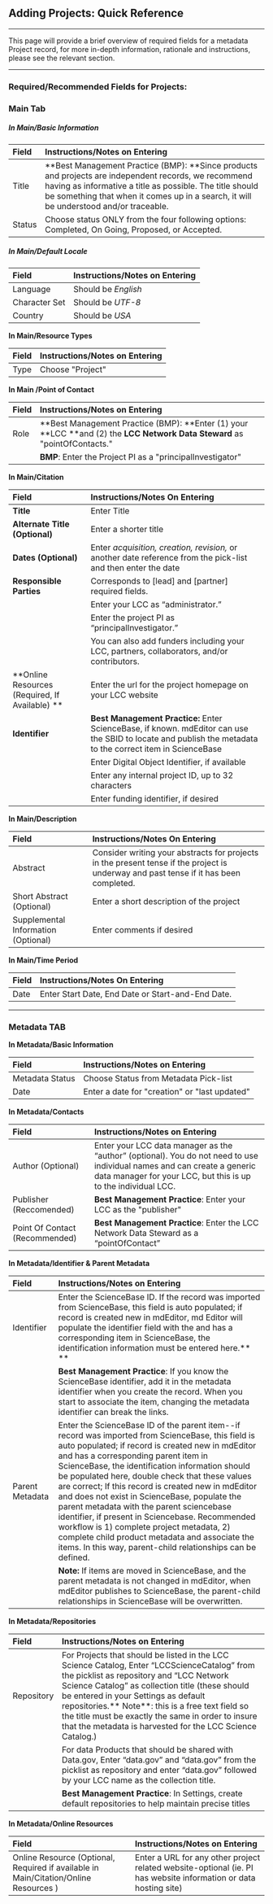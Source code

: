 ## Adding Projects: Quick Reference

---

This page will provide a brief overview of required fields for a metadata Project record, for more in-depth information, rationale and instructions, please see the relevant section.

---

### Required/Recommended Fields for Projects:

### **Main Tab**

##### **In Main/Basic Information**

| **Field** | **Instructions/Notes on Entering** |
| :--- | :--- |
| Title | **Best Management Practice \(BMP\): **Since products and projects are independent records, we recommend having as informative a title as possible. The title should be something that when it comes up in a search, it will be understood and/or traceable. |
| Status | Choose status ONLY from the four following options: Completed, On Going, Proposed, or Accepted. |

##### In Main/Default Locale

| **Field** | **Instructions/Notes on Entering** |
| :--- | :--- |
| Language | Should be _English_ |
| Character Set | Should be _UTF-8_ |
| Country | Should be _USA_ |

**In Main/Resource Types**

| **Field** | **Instructions/Notes on Entering** |
| :--- | :--- |
| Type | Choose "Project" |

**In Main /Point of Contact**

| **Field** | **Instructions/Notes on Entering** |
| :--- | :--- |
| Role | **Best Management Practice \(BMP\): **Enter \(1\) your **LCC **and \(2\) the **LCC Network Data Steward** as "pointOfContacts." |
|  | **BMP**: Enter the Project PI as a "principalInvestigator" |

**In Main/Citation**

| **Field** | **Instructions/Notes On Entering** |
| :--- | :--- |
| **Title** | Enter Title |
| **Alternate Title \(Optional\)** | Enter a shorter title |
| **Dates \(Optional\)** | Enter _acquisition, creation, revision,_ or another date reference from the pick-list and then enter the date |
| **Responsible Parties** | Corresponds to \[lead\] and \[partner\] required fields. |
|  | Enter your LCC as “administrator.” |
|  | Enter the project PI as “principalInvestigator.” |
|  | You can also add funders including your LCC, partners, collaborators, and/or contributors. |
| **Online Resources \(Required, If Available\) ** | Enter the url for the project homepage on your LCC website |
| **Identifier** | **Best Management Practice:** Enter ScienceBase, if known. mdEditor can use the SBID to locate and publish the metadata to the correct item in ScienceBase |
|  | Enter Digital Object Identifier, if available |
|  | Enter any internal project ID, up to 32 characters |
|  | Enter funding identifier, if desired |

**In Main/Description**

| Field | Instructions/Notes On Entering |
| :--- | :--- |
| Abstract | Consider writing your abstracts for projects in the present tense if the project is underway and past tense if it has been completed. |
| Short Abstract \(Optional\) | Enter a short description of the project |
| Supplemental Information \(Optional\) | Enter comments if desired |

**In Main/Time Period**

| Field | Instructions/Notes On Entering |
| :--- | :--- |
| Date | Enter Start Date, End Date or Start-and-End Date. |

---

### Metadata TAB

**In Metadata/Basic Information**

| Field | Instructions/Notes on Entering |
| :--- | :--- |
| Metadata Status | Choose Status from Metadata Pick-list |
| Date | Enter a date for "creation" or "last updated" |

**In Metadata/Contacts**

| Field | Instructions/Notes on Entering |
| :--- | :--- |
| Author \(Optional\) | Enter your LCC data manager as the “author” \(optional\). You do not need to use individual names and can create a generic data manager for your LCC, but this is up to the individual LCC. |
| Publisher \(Reccomended\) | **Best Management Practice**: Enter your LCC as the "publisher" |
| Point Of Contact \(Recommended\) | **Best Management Practice**: Enter the LCC Network Data Steward as a “pointOfContact” |

**In Metadata/Identifier & Parent Metadata**

| Field | Instructions/Notes on Entering |
| :--- | :--- |
| Identifier | Enter the ScienceBase ID. If the record was imported from ScienceBase, this field is auto populated; if record is created new in mdEditor, md Editor will populate the identifier field with the and has a corresponding item in ScienceBase, the identification information must be entered here.** ** |
|  | **Best Management Practice**: If you know the ScienceBase identifier, add it in the metadata identifier when you create the record. When you start to associate the item, changing the metadata identifier can break the links. |
| Parent Metadata | Enter the ScienceBase ID of the parent item--if record was imported from ScienceBase, this field is auto populated; if record is created new in mdEditor and has a corresponding parent item in ScienceBase, the identification information should be populated here, double check that these values are correct; If this record is created new in mdEditor and does not exist in ScienceBase, populate the parent metadata with the parent sciencebase identifier, if present in Sciencebase. Recommended workflow is 1\) complete project metadata, 2\) complete child product metadata and associate the items. In this way, parent-child relationships can be defined. |
|  | **Note:** If items are moved in ScienceBase, and the parent metadata is not changed in mdEditor, when mdEditor publishes to ScienceBase, the parent-child relationships in ScienceBase will be overwritten. |

**In Metadata/Repositories**

| Field  | Instructions/Notes on Entering |
| :--- | :--- |
| Repository  | For Projects that should be listed in the LCC Science Catalog, Enter “LCCScienceCatalog” from the picklist as repository and “LCC Network Science Catalog” as collection title \(these should be entered in your Settings as default repositories.** Note**: this is  a free text field so the title must be exactly the same in order to insure that the metadata is harvested for the LCC Science Catalog.\) |
|  | For data Products that should be shared with Data.gov, Enter “data.gov” and “data.gov” from the picklist as repository and enter “data.gov” followed by your LCC name as the collection title. |
|  | **Best Management Practice**: In Settings, create default repositories to help maintain precise titles |

**In Metadata/Online Resources**

| Field | Instructions/Notes on Entering |
| :--- | :--- |
| Online Resource \(Optional, Required if available in Main/Citation/Online Resources \)  | Enter a URL for any other project related website-optional \(ie. PI has website information or data hosting site\)  |



